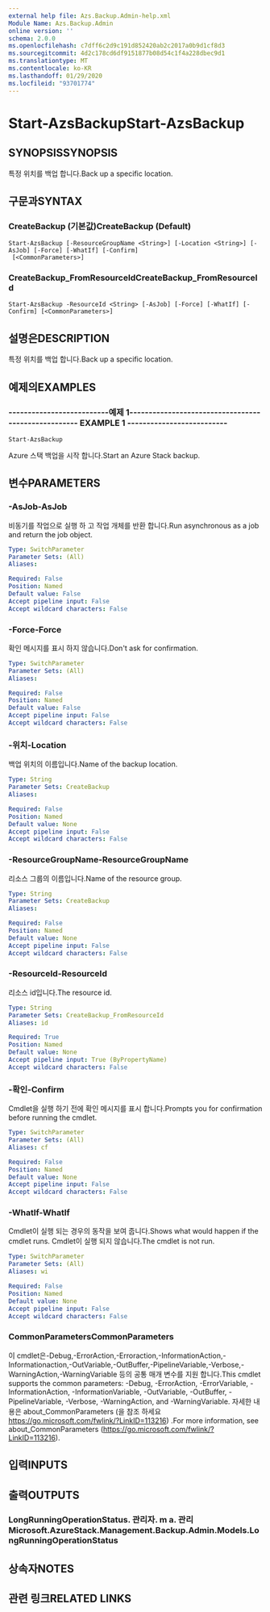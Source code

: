 ```yaml
---
external help file: Azs.Backup.Admin-help.xml
Module Name: Azs.Backup.Admin
online version: ''
schema: 2.0.0
ms.openlocfilehash: c7dff6c2d9c191d852420ab2c2017a0b9d1cf8d3
ms.sourcegitcommit: 4d2c178cd6df9151877b08d54c1f4a228dbec9d1
ms.translationtype: MT
ms.contentlocale: ko-KR
ms.lasthandoff: 01/29/2020
ms.locfileid: "93701774"
---
```

# <span data-ttu-id="4918a-101">Start-AzsBackup</span><span class="sxs-lookup"><span data-stu-id="4918a-101">Start-AzsBackup</span></span>

## <span data-ttu-id="4918a-102">SYNOPSIS</span><span class="sxs-lookup"><span data-stu-id="4918a-102">SYNOPSIS</span></span>
<span data-ttu-id="4918a-103">특정 위치를 백업 합니다.</span><span class="sxs-lookup"><span data-stu-id="4918a-103">Back up a specific location.</span></span>

## <span data-ttu-id="4918a-104">구문과</span><span class="sxs-lookup"><span data-stu-id="4918a-104">SYNTAX</span></span>

### <span data-ttu-id="4918a-105">CreateBackup (기본값)</span><span class="sxs-lookup"><span data-stu-id="4918a-105">CreateBackup (Default)</span></span>
```
Start-AzsBackup [-ResourceGroupName <String>] [-Location <String>] [-AsJob] [-Force] [-WhatIf] [-Confirm]
 [<CommonParameters>]
```

### <span data-ttu-id="4918a-106">CreateBackup_FromResourceId</span><span class="sxs-lookup"><span data-stu-id="4918a-106">CreateBackup_FromResourceId</span></span>
```
Start-AzsBackup -ResourceId <String> [-AsJob] [-Force] [-WhatIf] [-Confirm] [<CommonParameters>]
```

## <span data-ttu-id="4918a-107">설명은</span><span class="sxs-lookup"><span data-stu-id="4918a-107">DESCRIPTION</span></span>
<span data-ttu-id="4918a-108">특정 위치를 백업 합니다.</span><span class="sxs-lookup"><span data-stu-id="4918a-108">Back up a specific location.</span></span>

## <span data-ttu-id="4918a-109">예제의</span><span class="sxs-lookup"><span data-stu-id="4918a-109">EXAMPLES</span></span>

### <span data-ttu-id="4918a-110">--------------------------예제 1--------------------------</span><span class="sxs-lookup"><span data-stu-id="4918a-110">-------------------------- EXAMPLE 1 --------------------------</span></span>
```
Start-AzsBackup
```

<span data-ttu-id="4918a-111">Azure 스택 백업을 시작 합니다.</span><span class="sxs-lookup"><span data-stu-id="4918a-111">Start an Azure Stack backup.</span></span>

## <span data-ttu-id="4918a-112">변수</span><span class="sxs-lookup"><span data-stu-id="4918a-112">PARAMETERS</span></span>

### <span data-ttu-id="4918a-113">-AsJob</span><span class="sxs-lookup"><span data-stu-id="4918a-113">-AsJob</span></span>
<span data-ttu-id="4918a-114">비동기를 작업으로 실행 하 고 작업 개체를 반환 합니다.</span><span class="sxs-lookup"><span data-stu-id="4918a-114">Run asynchronous as a job and return the job object.</span></span>

```yaml
Type: SwitchParameter
Parameter Sets: (All)
Aliases: 

Required: False
Position: Named
Default value: False
Accept pipeline input: False
Accept wildcard characters: False
```

### <span data-ttu-id="4918a-115">-Force</span><span class="sxs-lookup"><span data-stu-id="4918a-115">-Force</span></span>
<span data-ttu-id="4918a-116">확인 메시지를 표시 하지 않습니다.</span><span class="sxs-lookup"><span data-stu-id="4918a-116">Don't ask for confirmation.</span></span>

```yaml
Type: SwitchParameter
Parameter Sets: (All)
Aliases: 

Required: False
Position: Named
Default value: False
Accept pipeline input: False
Accept wildcard characters: False
```

### <span data-ttu-id="4918a-117">-위치</span><span class="sxs-lookup"><span data-stu-id="4918a-117">-Location</span></span>
<span data-ttu-id="4918a-118">백업 위치의 이름입니다.</span><span class="sxs-lookup"><span data-stu-id="4918a-118">Name of the backup location.</span></span>

```yaml
Type: String
Parameter Sets: CreateBackup
Aliases: 

Required: False
Position: Named
Default value: None
Accept pipeline input: False
Accept wildcard characters: False
```

### <span data-ttu-id="4918a-119">-ResourceGroupName</span><span class="sxs-lookup"><span data-stu-id="4918a-119">-ResourceGroupName</span></span>
<span data-ttu-id="4918a-120">리소스 그룹의 이름입니다.</span><span class="sxs-lookup"><span data-stu-id="4918a-120">Name of the resource group.</span></span>

```yaml
Type: String
Parameter Sets: CreateBackup
Aliases: 

Required: False
Position: Named
Default value: None
Accept pipeline input: False
Accept wildcard characters: False
```

### <span data-ttu-id="4918a-121">-ResourceId</span><span class="sxs-lookup"><span data-stu-id="4918a-121">-ResourceId</span></span>
<span data-ttu-id="4918a-122">리소스 id입니다.</span><span class="sxs-lookup"><span data-stu-id="4918a-122">The resource id.</span></span>

```yaml
Type: String
Parameter Sets: CreateBackup_FromResourceId
Aliases: id

Required: True
Position: Named
Default value: None
Accept pipeline input: True (ByPropertyName)
Accept wildcard characters: False
```

### <span data-ttu-id="4918a-123">-확인</span><span class="sxs-lookup"><span data-stu-id="4918a-123">-Confirm</span></span>
<span data-ttu-id="4918a-124">Cmdlet을 실행 하기 전에 확인 메시지를 표시 합니다.</span><span class="sxs-lookup"><span data-stu-id="4918a-124">Prompts you for confirmation before running the cmdlet.</span></span>

```yaml
Type: SwitchParameter
Parameter Sets: (All)
Aliases: cf

Required: False
Position: Named
Default value: None
Accept pipeline input: False
Accept wildcard characters: False
```

### <span data-ttu-id="4918a-125">-WhatIf</span><span class="sxs-lookup"><span data-stu-id="4918a-125">-WhatIf</span></span>
<span data-ttu-id="4918a-126">Cmdlet이 실행 되는 경우의 동작을 보여 줍니다.</span><span class="sxs-lookup"><span data-stu-id="4918a-126">Shows what would happen if the cmdlet runs.</span></span>
<span data-ttu-id="4918a-127">Cmdlet이 실행 되지 않습니다.</span><span class="sxs-lookup"><span data-stu-id="4918a-127">The cmdlet is not run.</span></span>

```yaml
Type: SwitchParameter
Parameter Sets: (All)
Aliases: wi

Required: False
Position: Named
Default value: None
Accept pipeline input: False
Accept wildcard characters: False
```

### <span data-ttu-id="4918a-128">CommonParameters</span><span class="sxs-lookup"><span data-stu-id="4918a-128">CommonParameters</span></span>
<span data-ttu-id="4918a-129">이 cmdlet은-Debug,-ErrorAction,-Erroraction,-InformationAction,-Informationaction,-OutVariable,-OutBuffer,-PipelineVariable,-Verbose,-WarningAction,-WarningVariable 등의 공통 매개 변수를 지원 합니다.</span><span class="sxs-lookup"><span data-stu-id="4918a-129">This cmdlet supports the common parameters: -Debug, -ErrorAction, -ErrorVariable, -InformationAction, -InformationVariable, -OutVariable, -OutBuffer, -PipelineVariable, -Verbose, -WarningAction, and -WarningVariable.</span></span> <span data-ttu-id="4918a-130">자세한 내용은 about_CommonParameters (을 참조 하세요 https://go.microsoft.com/fwlink/?LinkID=113216) .</span><span class="sxs-lookup"><span data-stu-id="4918a-130">For more information, see about_CommonParameters (https://go.microsoft.com/fwlink/?LinkID=113216).</span></span>

## <span data-ttu-id="4918a-131">입력</span><span class="sxs-lookup"><span data-stu-id="4918a-131">INPUTS</span></span>

## <span data-ttu-id="4918a-132">출력</span><span class="sxs-lookup"><span data-stu-id="4918a-132">OUTPUTS</span></span>

### <span data-ttu-id="4918a-133">LongRunningOperationStatus. 관리자. m a. 관리</span><span class="sxs-lookup"><span data-stu-id="4918a-133">Microsoft.AzureStack.Management.Backup.Admin.Models.LongRunningOperationStatus</span></span>

## <span data-ttu-id="4918a-134">상속자</span><span class="sxs-lookup"><span data-stu-id="4918a-134">NOTES</span></span>

## <span data-ttu-id="4918a-135">관련 링크</span><span class="sxs-lookup"><span data-stu-id="4918a-135">RELATED LINKS</span></span>

